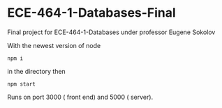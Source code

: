 # ECE-464-1-Databases-Final
Final project for ECE-464-1-Databases under professor Eugene Sokolov

With the newest version of node

`npm i`

in the directory then

`npm start`

Runs on port 3000 ( front end) and 5000 ( server). 